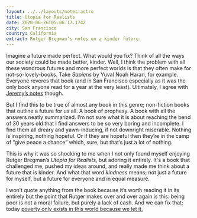 ```yaml
---
layout: ../../layouts/notes.astro
title: Utopia for Realists
date: 2020-06-26T05:06:17.174Z
city: San Francisco
country: California
extract: Rutger Bregman’s notes on a kinder future.
---
```


Imagine a future made perfect. What would you fix? Think of all the ways our society could be made better, kinder. Well, I think the problem with all these wondrous futures and more perfect worlds is that they often make for not-so-lovely-books. Take _Sapiens_ by Yuval Noah Harari, for example. Everyone reveres that book (and in San Francisco especially as it was the only book anyone read for a year at the very least). Ultimately, I agree with [Jeremy’s notes](https://adactio.com/journal/14304) though.

But I find this to be true of almost any book in this genre; non-fiction books that outline a future for us all. A book of prophesy. A book with all the answers neatly summarized. I’m not sure what it is about reaching the bend of 30 years old that I find answers to be so very boring and incomplete. I find them all dreary and yawn-inducing, if not downright miserable. Nothing is inspiring, nothing hopeful. Or if they are hopeful then they’re in the camp of “give peace a chance” which, sure, but that’s just a lot of nothing.

This is why it was so shocking to me when I not only found myself enjoying Rutger Bregman’s _Utopia for Realists_, but adoring it entirely. It's a book that challenged me, pushed my ideas around, and really made me think about a future that is kinder. And what that word _kindness_ means; not just a future for myself, but a future for everyone and in equal measure.

I won’t quote anything from the book because it’s worth reading it in its entirely but the point that Rutger makes over and over again is this: being poor is not a moral failure, but purely a lack of cash. And we can fix that; today [poverty only exists in this world because we let it.](https://www.youtube.com/watch?v=ydKcaIE6O1k)
